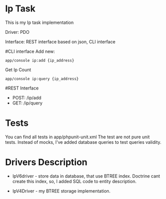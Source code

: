 # Ip Task
This is my Ip task implementation

Driver: PDO

Interface: REST interface based on json, CLI interface

#CLI interface
Add new:
```console
app/console ip:add {ip_address}
```

Get Ip Count

```console
app/console ip:query {ip_address}
```

#REST Interface
 - POST: /ip/add
 - GET:  /ip/query

# Tests
You can find all tests in app/phpunit-unit.xml
The test are not pure unit tests. Instead of mocks, I've added database queries to test queries validity.

# Drivers Description
 - IpV6driver - store data in database, that use BTREE index. Doctrine cant create this index, so, I added SQL code to entity description.

 - IpV4Driver - my BTREE storage implementation. 



